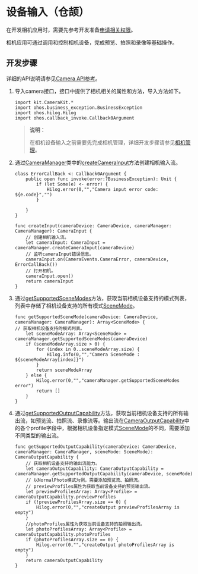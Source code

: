 # 设备输入（仓颉）

在开发相机应用时，需要先参考开发准备[申请相关权限](./cj-camera-preparation.md)。

相机应用可通过调用和控制相机设备，完成预览、拍照和录像等基础操作。

## 开发步骤

详细的API说明请参见[Camera API参考](../../../../reference/source_zh_cn/CameraKit/cj-apis-multimedia-camera.md)。

1. 导入camera接口，接口中提供了相机相关的属性和方法，导入方法如下。

    <!-- compile -->

    ```cangjie
    import kit.CameraKit.*
    import ohos.business_exception.BusinessException
    import ohos.hilog.Hilog
    import ohos.callback_invoke.Callback0Argument
    ```

    > **说明：**
    >
    > 在相机设备输入之前需要先完成相机管理，详细开发步骤请参见[相机管理](./cj-camera-device-management.md)。

2. 通过[CameraManager](../../../../reference/source_zh_cn/CameraKit/cj-apis-multimedia-camera.md#class-cameramanager)类中的[createCameraInput](../../../../reference/source_zh_cn/CameraKit/cj-apis-multimedia-camera.md#func-createcamerainputcameradevice)方法创建相机输入流。

    <!-- compile -->

    ```cangjie
    class ErrorCallBack <: Callback0Argument {
        public open func invoke(error:?BusinessException): Unit {
            if (let Some(e) <- error) {
                Hilog.error(0,"","Camera input error code: ${e.code}","")
            }

        }
    }

    func createInput(cameraDevice: CameraDevice, cameraManager: CameraManager): CameraInput {
        // 创建相机输入流。
        let cameraInput: CameraInput = cameraManager.createCameraInput(cameraDevice)
        // 监听cameraInput错误信息。
        cameraInput.on(CameraEvents.CameraError, cameraDevice, ErrorCallBack())
        // 打开相机。
        cameraInput.open()
        return cameraInput
    }
    ```

3. 通过[getSupportedSceneModes](../../../../reference/source_zh_cn/CameraKit/cj-apis-multimedia-camera.md#func-getsupportedscenemodescameradevice)方法，获取当前相机设备支持的模式列表，列表中存储了相机设备支持的所有模式[SceneMode](../../../../reference/source_zh_cn/CameraKit/cj-apis-multimedia-camera.md#enum-scenemode)。

    <!-- compile -->

    ```cangjie
    func getSupportedSceneMode(cameraDevice: CameraDevice, cameraManager: CameraManager): Array<SceneMode> {
    // 获取相机设备支持的模式列表。
        let sceneModeArray: Array<SceneMode> = cameraManager.getSupportedSceneModes(cameraDevice)
        if (sceneModeArray.size > 0) {
            for (index in 0..sceneModeArray.size) {
                Hilog.info(0,"","Camera SceneMode : ${sceneModeArray[index]}")
            }
            return sceneModeArray
        } else {
            Hilog.error(0,"","cameraManager.getSupportedSceneModes error")
            return []
        }
    }
    ```

4. 通过[getSupportedOutputCapability](../../../../reference/source_zh_cn/CameraKit/cj-apis-multimedia-camera.md#func-getsupportedoutputcapabilitycameradevice-scenemode)方法，获取当前相机设备支持的所有输出流，如预览流、拍照流、录像流等。输出流在[CameraOutputCapability](../../../../reference/source_zh_cn/CameraKit/cj-apis-multimedia-camera.md#class-cameraoutputcapability)中的各个profile字段中，根据相机设备指定模式[SceneMode](../../../../reference/source_zh_cn/CameraKit/cj-apis-multimedia-camera.md#enum-scenemode)的不同，需要添加不同类型的输出流。

    <!-- compile -->

    ```cangjie
    func getSupportedOutputCapability(cameraDevice: CameraDevice, cameraManager: CameraManager, sceneMode: SceneMode): CameraOutputCapability {
        // 获取相机设备支持的输出流能力。
        let cameraOutputCapability: CameraOutputCapability = cameraManager.getSupportedOutputCapability(cameraDevice, sceneMode)
        // 以NormalPhoto模式为例，需要添加预览流、拍照流。
        // previewProfiles属性为获取当前设备支持的预览输出流。
        let previewProfilesArray: Array<Profile> = cameraOutputCapability.previewProfiles
        if (!previewProfilesArray.size == 0) {
            Hilog.error(0,"","createOutput previewProfilesArray is empty")
        }
        //photoProfiles属性为获取当前设备支持的拍照输出流。
        let photoProfilesArray: Array<Profile> = cameraOutputCapability.photoProfiles
        if (photoProfilesArray.size == 0) {
            Hilog.error(0,"","createOutput photoProfilesArray is empty")
        }
        return cameraOutputCapability
    }
    ```
